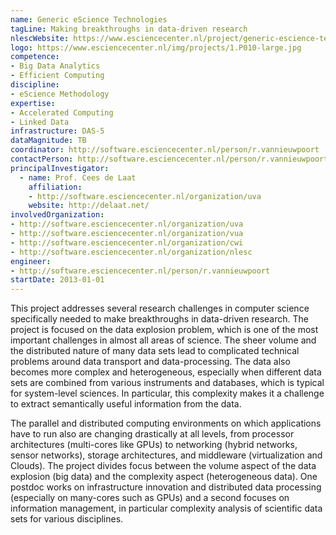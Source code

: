 ```yaml
---
name: Generic eScience Technologies
tagLine: Making breakthroughs in data-driven research
nlescWebsite: https://www.esciencecenter.nl/project/generic-escience-technologies
logo: https://www.esciencecenter.nl/img/projects/1.P010-large.jpg
competence:
- Big Data Analytics
- Efficient Computing
discipline:
- eScience Methodology
expertise:
- Accelerated Computing
- Linked Data 
infrastructure: DAS-5
dataMagnitude: TB
coordinator: http://software.esciencecenter.nl/person/r.vannieuwpoort
contactPerson: http://software.esciencecenter.nl/person/r.vannieuwpoort
principalInvestigator:
  - name: Prof. Cees de Laat
    affiliation:
    - http://software.esciencecenter.nl/organization/uva
    website: http://delaat.net/
involvedOrganization:
- http://software.esciencecenter.nl/organization/uva
- http://software.esciencecenter.nl/organization/vua
- http://software.esciencecenter.nl/organization/cwi
- http://software.esciencecenter.nl/organization/nlesc
engineer:
- http://software.esciencecenter.nl/person/r.vannieuwpoort
startDate: 2013-01-01
---
```

This project addresses several research challenges in computer science
specifically needed to make breakthroughs in data-driven research. The
project is focused on the data explosion problem, which is one of the
most important challenges in almost all areas of science. The sheer
volume and the distributed nature of many data sets lead to
complicated technical problems around data transport and
data-processing. The data also becomes more complex and heterogeneous,
especially when different data sets are combined from various
instruments and databases, which is typical for system-level
sciences. In particular, this complexity makes it a challenge to
extract semantically useful information from the data.

The parallel and distributed computing environments on which
applications have to run also are changing drastically at all levels,
from processor architectures (multi-cores like GPUs) to networking
(hybrid networks, sensor networks), storage architectures, and
middleware (virtualization and Clouds). The project divides focus
between the volume aspect of the data explosion (big data) and the
complexity aspect (heterogeneous data). One postdoc works on
infrastructure innovation and distributed data processing (especially
on many-cores such as GPUs) and a second focuses on information
management, in particular complexity analysis of scientific data sets
for various disciplines.
